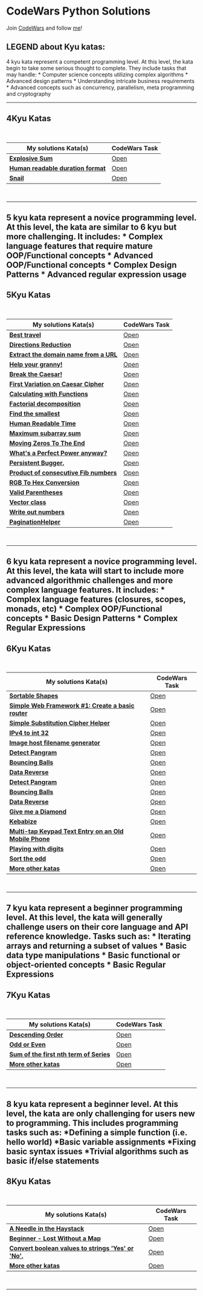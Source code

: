 # CodeWars Python Solutions

Join [CodeWars](https://www.codewars.com) and follow [me](https://www.codewars.com/users/Nosieek)!

LEGEND about Kyu katas:
---
4 kyu kata represent a competent programming level. At this level, the kata begin to take some serious thought to
complete. They include tasks that may handle:
    * Computer science concepts utilizing complex algorithms
    * Advanced design patterns
    * Understanding intricate business requirements
    * Advanced concepts such as concurrency, parallelism, meta programming and cryptography

---


## 4Kyu Katas


<br>


| My solutions Kata(s) | CodeWars Task |
|--|--|
| [**Explosive Sum**](https://github.com/Nosieek/CW_solutions_python/blob/main/4KyuKata/ExplosiveSum.py)  | [Open](https://www.codewars.com/kata/52ec24228a515e620b0005ef) |
| [**Human readable duration format**](https://github.com/Nosieek/CW_solutions_python/blob/main/4KyuKata/HumanReadableDurFormat.py)  | [Open](https://www.codewars.com/kata/52742f58faf5485cae000b9a) |
| [**Snail**](https://github.com/Nosieek/CW_solutions_python/blob/main/4KyuKata/Snail.py)  | [Open](https://www.codewars.com/kata/521c2db8ddc89b9b7a0000c1) |

<br>


---
5 kyu kata represent a novice programming level. At this level, the kata are similar to 6 kyu but more challenging.
It includes:
    * Complex language features that require mature OOP/Functional concepts
    * Advanced OOP/Functional concepts
    * Complex Design Patterns
    * Advanced regular expression usage
---

## 5Kyu Katas


<br>


| My solutions Kata(s) | CodeWars Task |
|--|--|
| [**Best travel**](https://github.com/Nosieek/CW_solutions_python/blob/main/5KyuKata/5kyuBestTravel.py)  | [Open](https://www.codewars.com/kata/55e7280b40e1c4a06d0000aa) |
| [**Directions Reduction**](https://github.com/Nosieek/CW_solutions_python/blob/main/5KyuKata/5kyuDirectionsReduction.py)  | [Open](https://www.codewars.com/kata/550f22f4d758534c1100025a) |
| [**Extract the domain name from a URL**](https://github.com/Nosieek/CW_solutions_python/blob/main/5KyuKata/5kyuExtractSomainURL.py)  | [Open](https://www.codewars.com/kata/514a024011ea4fb54200004b) |
| [**Help your granny!**](https://github.com/Nosieek/CW_solutions_python/blob/main/5KyuKata/5kyuHelpUrGranny.py)  | [Open](https://www.codewars.com/kata/5536a85b6ed4ee5a78000035) |
| [**Break the Caesar!**](https://github.com/Nosieek/CW_solutions_python/blob/main/5KyuKata/BreakTheCesar.py)  | [Open](https://www.codewars.com/kata/598e045b8c13926d8c0000e8/python) |
| [**First Variation on Caesar Cipher**](https://github.com/Nosieek/CW_solutions_python/blob/main/5KyuKata/CaesarCipher.py)  | [Open](https://www.codewars.com/kata/5508249a98b3234f420000fb/python) |
| [**Calculating with Functions**](https://github.com/Nosieek/CW_solutions_python/blob/main/5KyuKata/calculatingWithFunctions.py)  | [Open](https://www.codewars.com/kata/525f3eda17c7cd9f9e000b39) |
| [**Factorial decomposition**](https://github.com/Nosieek/CW_solutions_python/blob/main/5KyuKata/FactorialDecomposition.py)  | [Open](https://www.codewars.com/kata/5a045fee46d843effa000070) |
| [**Find the smallest**](https://github.com/Nosieek/CW_solutions_python/blob/main/5KyuKata/FindTheSmallest.py)  | [Open](https://www.codewars.com/kata/573992c724fc289553000e95) |
| [**Human Readable Time**](https://github.com/Nosieek/CW_solutions_python/blob/main/5KyuKata/HumanReadableTime.py)  | [Open](https://www.codewars.com/kata/52685f7382004e774f0001f7) |
| [**Maximum subarray sum**](https://github.com/Nosieek/CW_solutions_python/blob/main/5KyuKata/MaximumSubarraySum.py)  | [Open](https://www.codewars.com/kata/54521e9ec8e60bc4de000d6c) |
| [**Moving Zeros To The End**](https://github.com/Nosieek/CW_solutions_python/blob/main/5KyuKata/MovingZeroToEnd.py)  | [Open](https://www.codewars.com/kata/52597aa56021e91c93000cb0) |
| [**What's a Perfect Power anyway?**](https://github.com/Nosieek/CW_solutions_python/blob/main/5KyuKata/PerfectPower.py)  | [Open](https://www.codewars.com/kata/54d4c8b08776e4ad92000835/python) |
| [**Persistent Bugger.**](https://github.com/Nosieek/CW_solutions_python/blob/main/5KyuKata/PersistentBugger.py)  | [Open](https://www.codewars.com/kata/55bf01e5a717a0d57e0000ec) |
| [**Product of consecutive Fib numbers**](https://github.com/Nosieek/CW_solutions_python/blob/main/5KyuKata/ProdFib.py)  | [Open](https://www.codewars.com/kata/5541f58a944b85ce6d00006a) |
| [**RGB To Hex Conversion**](https://github.com/Nosieek/CW_solutions_python/blob/main/5KyuKata/RGBtoHex.py)  | [Open](https://www.codewars.com/kata/513e08acc600c94f01000001) |
| [**Valid Parentheses**](https://github.com/Nosieek/CW_solutions_python/blob/main/5KyuKata/ValidParentheses.py)  | [Open](https://www.codewars.com/kata/52774a314c2333f0a7000688) |
| [**Vector class**](https://github.com/Nosieek/CW_solutions_python/blob/main/5KyuKata/Vector_class.py)  | [Open](https://www.codewars.com/kata/526dad7f8c0eb5c4640000a4) |
| [**Write out numbers**](https://github.com/Nosieek/CW_solutions_python/blob/main/5KyuKata/WriteOutNum.py)  | [Open](https://www.codewars.com/kata/52724507b149fa120600031d) |
| [**PaginationHelper**](https://github.com/Nosieek/CW_solutions_python/blob/main/5KyuKata/pagination_helper.py)  | [Open](https://www.codewars.com/kata/515bb423de843ea99400000a) |

<br>


---

6 kyu kata represent a novice programming level. At this level, the kata will start to include more 
advanced algorithmic challenges and more complex language features. It includes:
    * Complex language features (closures, scopes, monads, etc)
    * Complex OOP/Functional concepts
    * Basic Design Patterns
    * Complex Regular Expressions
---
## 6Kyu Katas


<br>


| My solutions Kata(s) | CodeWars Task |
|--|--|
| [**Sortable Shapes**](https://github.com/Nosieek/CW_solutions_python/blob/main/6kyuKata/Sortable_shapes.py)  | [Open](https://www.codewars.com/kata/586669a8442e3fc307000048) |
| [**Simple Web Framework #1: Create a basic router**](https://github.com/Nosieek/CW_solutions_python/blob/main/6kyuKata/SimpleWebFramwork.py)  | [Open](https://www.codewars.com/kata/588a00ad70720f2cd9000005) |
| [**Simple Substitution Cipher Helper**](https://github.com/Nosieek/CW_solutions_python/blob/main/6kyuKata/SimpleSubCipherHelper.py)  | [Open](https://www.codewars.com/kata/52eb114b2d55f0e69800078d) |
| [**IPv4 to int 32**](https://github.com/Nosieek/CW_solutions_python/blob/main/6kyuKata/6kyuIPv4ToInt32.py)  | [Open](https://www.codewars.com/kata/52ea928a1ef5cfec800003ee) |
| [**Image host filename generator**](https://github.com/Nosieek/CW_solutions_python/blob/main/6kyuKata/filename_generator.py)  | [Open](https://www.codewars.com/kata/586a933fc66d187b6e00031a/) |
| [**Detect Pangram**](https://github.com/Nosieek/CodeWars_solution_python/blob/main/6kyuKata/6Kyu_Pangram.py)  | [Open](https://www.codewars.com/kata/545cedaa9943f7fe7b000048) |
| [**Bouncing Balls**](https://github.com/Nosieek/CodeWars_solution_python/blob/main/6kyuKata/6kyuBouncingBalls.py)  | [Open](https://www.codewars.com/kata/5544c7a5cb454edb3c000047) |
| [**Data Reverse**](https://github.com/Nosieek/CodeWars_solution_python/blob/main/6kyuKata/6kyuDataReverse.py)  | [Open](https://www.codewars.com/kata/569d488d61b812a0f7000015) |
| [**Detect Pangram**](https://github.com/Nosieek/CW_solutions_python/blob/main/6kyuKata/6Kyu_Pangram.py)  | [Open](https://www.codewars.com/kata/545cedaa9943f7fe7b000048) |
| [**Bouncing Balls**](https://github.com/Nosieek/CW_solutions_python/blob/main/6kyuKata/6kyuBouncingBalls.py)  | [Open](https://www.codewars.com/kata/5544c7a5cb454edb3c000047) |
| [**Data Reverse**](https://github.com/Nosieek/CW_solutions_python/blob/main/6kyuKata/6kyuDataReverse.py)  | [Open](https://www.codewars.com/kata/569d488d61b812a0f7000015) |
| [**Give me a Diamond**](https://github.com/Nosieek/CW_solutions_python/blob/main/6kyuKata/6kyuGiveMeDiamond.py)  | [Open](https://www.codewars.com/kata/5503013e34137eeeaa001648) |
| [**Kebabize**](https://github.com/Nosieek/CW_solutions_python/blob/main/6kyuKata/6kyuKebabize.py)  | [Open](https://www.codewars.com/kata/57f8ff867a28db569e000c4a) |
| [**Multi-tap Keypad Text Entry on an Old Mobile Phone**](https://github.com/Nosieek/CW_solutions_python/blob/main/6kyuKata/6kyuMultiTapPhone.py)  | [Open](https://www.codewars.com/kata/54a2e93b22d236498400134b) |
| [**Playing with digits**](https://github.com/Nosieek/CW_solutions_python/blob/main/6kyuKata/6kyuPlayingWithDigits.py)  | [Open](https://www.codewars.com/kata/5552101f47fc5178b1000050) |
| [**Sort the odd**](https://github.com/Nosieek/CW_solutions_python/blob/main/6kyuKata/6kyuSortTheOdd.py)  | [Open](https://www.codewars.com/kata/578aa45ee9fd15ff4600090d) |
| [**More other katas**](https://github.com/Nosieek/CW_solutions_python/tree/main/6kyuKata)  | [Open](https://github.com/Nosieek/CW_solutions_python/tree/main/6kyuKata) |



<br>


---


7 kyu kata represent a beginner programming level. At this level, the kata will generally challenge users on their 
core language and API reference knowledge. Tasks such as:
    * Iterating arrays and returning a subset of values
    * Basic data type manipulations
    * Basic functional or object-oriented concepts
    * Basic Regular Expressions
---

## 7Kyu Katas


<br>


| My solutions Kata(s) | CodeWars Task |
|--|--|
| [**Descending Order**](https://github.com/Nosieek/CodeWars_solution_python/blob/main/7KyuKata/DescendingOrder.py)  | [Open](https://www.codewars.com/kata/5467e4d82edf8bbf40000155/) |
| [**Odd or Even**](https://github.com/Nosieek/CodeWars_solution_python/blob/main/7KyuKata/OddOrEven.py)  | [Open](https://www.codewars.com/kata/5949481f86420f59480000e7) |
| [**Sum of the first nth term of Series**](https://github.com/Nosieek/CodeWars_solution_python/blob/main/7KyuKata/SumTermSeries.py)  | [Open](https://www.codewars.com/kata/555eded1ad94b00403000071) |
| [**More other katas**](https://github.com/Nosieek/CW_solutions_python/tree/main/7KyuKata)  | [Open](https://github.com/Nosieek/CW_solutions_python/tree/main/7KyuKata) |

<br>


---


8 kyu kata represent a beginner level. At this level, the kata are only challenging for users new to programming. 
This includes programming tasks such as:
*Defining a simple function (i.e. hello world)
*Basic variable assignments
*Fixing basic syntax issues
*Trivial algorithms such as basic if/else statements
---
## 8Kyu Katas


<br>


| My solutions Kata(s) | CodeWars Task |
|--|--|
| [**A Needle in the Haystack**](https://github.com/Nosieek/CodeWars_solution_python/blob/main/8KyuKata/NeedleHaystack.py)  | [Open](https://www.codewars.com/kata/56676e8fabd2d1ff3000000c) |
| [**Beginner - Lost Without a Map**](https://github.com/Nosieek/CodeWars_solution_python/blob/main/8KyuKata/BegginerLostMap.py)  | [Open](https://www.codewars.com/kata/57f781872e3d8ca2a000007e) |
| [**Convert boolean values to strings 'Yes' or 'No'.**](https://github.com/Nosieek/CodeWars_solution_python/blob/main/8KyuKata/ConvertBoolean.py)  | [Open](https://www.codewars.com/kata/53369039d7ab3ac506000467) |
| [**More other katas**](https://github.com/Nosieek/CW_solutions_python/tree/main/8KyuKata)  | [Open](https://github.com/Nosieek/CW_solutions_python/tree/main/8KyuKata) |
<br>


---